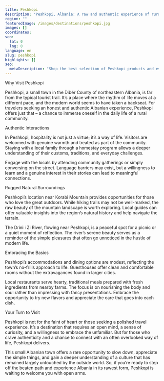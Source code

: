 ```yaml
---
title: Peshkopi
description: "Peshkopi, Albania: A raw and authentic experience of rural life, far from the beaten tourist path."
region: ""
featuredImage: /images/destinations/peshkopi.jpg
images: []
coordinates:
seo:
  lat: 0
  lng: 0
language: en
slug: peshkopi
highlights: []
seo:
  metaDescription: "Shop the best selection of Peshkopi products and essentials. Find all your Peshkopi needs in one convenient place."
---
```


Why Visit Peshkopi

Peshkopi, a small town in the Dibër County of northeastern Albania, is far from the typical tourist trail. It’s a place where the rhythm of life moves at a different pace, and the modern world seems to have taken a backseat. For travelers seeking an honest and authentic Albanian experience, Peshkopi offers just that – a chance to immerse oneself in the daily life of a rural community.

Authentic Interactions

In Peshkopi, hospitality is not just a virtue; it’s a way of life. Visitors are welcomed with genuine warmth and treated as part of the community. Staying with a local family through a homestay program allows a deeper understanding of their customs, traditions, and everyday challenges.

Engage with the locals by attending community gatherings or simply conversing on the street. Language barriers may exist, but a willingness to learn and a genuine interest in their stories can lead to meaningful connections.

Rugged Natural Surroundings

Peshkopi’s location near Korabi Mountain provides opportunities for those who love the great outdoors. While hiking trails may not be well-marked, the raw beauty of the mountain landscape is worth exploring. Local guides can offer valuable insights into the region’s natural history and help navigate the terrain.

The Drini i Zi River, flowing near Peshkopi, is a peaceful spot for a picnic or a quiet moment of reflection. The river’s serene beauty serves as a reminder of the simple pleasures that often go unnoticed in the hustle of modern life.

Embracing the Basics

Peshkopi’s accommodations and dining options are modest, reflecting the town’s no-frills approach to life. Guesthouses offer clean and comfortable rooms without the extravagances found in larger cities.

Local restaurants serve hearty, traditional meals prepared with fresh ingredients from nearby farms. The focus is on nourishing the body and soul rather than impressing with fancy presentations. Embrace the opportunity to try new flavors and appreciate the care that goes into each dish.

Your Turn to Visit

Peshkopi is not for the faint of heart or those seeking a polished travel experience. It’s a destination that requires an open mind, a sense of curiosity, and a willingness to embrace the unfamiliar. But for those who crave authenticity and a chance to connect with an often overlooked way of life, Peshkopi delivers.

This small Albanian town offers a rare opportunity to slow down, appreciate the simple things, and gain a deeper understanding of a culture that has remained largely untouched by the outside world. So, if you’re ready to step off the beaten path and experience Albania in its rawest form, Peshkopi is waiting to welcome you with open arms.

